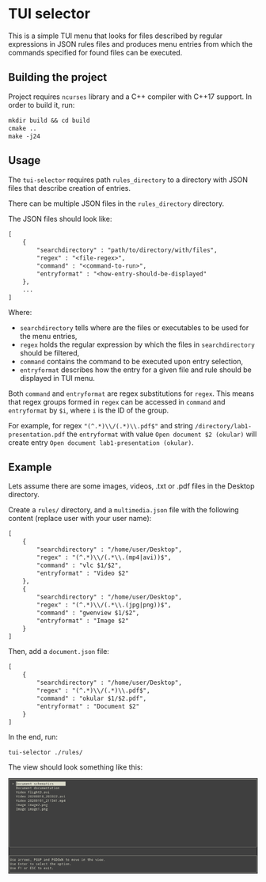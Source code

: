 # TUI selector

This is a simple TUI menu that looks for files described by regular expressions in JSON rules files and produces menu entries from which the commands specified for found files can be executed.

## Building the project

Project requires `ncurses` library and a C++ compiler with C++17 support.
In order to build it, run:

    mkdir build && cd build
    cmake ..
    make -j24

## Usage

The `tui-selector` requires path `rules_directory` to a directory with JSON files that describe creation of entries.

There can be multiple JSON files in the `rules_directory` directory.

The JSON files should look like:

    [
        {
            "searchdirectory" : "path/to/directory/with/files",
            "regex" : "<file-regex>",
            "command" : "<command-to-run>",
            "entryformat" : "<how-entry-should-be-displayed"
        },
        ...
    ]

Where:

* `searchdirectory` tells where are the files or executables to be used for the menu entries,
* `regex` holds the regular expression by which the files in `searchdirectory` should be filtered,
* `command` contains the command to be executed upon entry selection,
* `entryformat` describes how the entry for a given file and rule should be displayed in TUI menu.

Both `command` and `entryformat` are regex substitutions for `regex`.
This means that regex groups formed in `regex` can be accessed in `command` and `entryformat` by `$i`, where `i` is the ID of the group.

For example, for regex `"(^.*)\\/(.*)\\.pdf$"` and string `/directory/lab1-presentation.pdf` the `entryformat` with value `Open document $2 (okular)` will create entry `Open document lab1-presentation (okular)`.

## Example

Lets assume there are some images, videos, .txt or .pdf files in the Desktop directory.

Create a `rules/` directory, and a `multimedia.json` file with the following content (replace user with your user name):

    [
        {
            "searchdirectory" : "/home/user/Desktop",
            "regex" : "(^.*)\\/(.*\\.(mp4|avi))$",
            "command" : "vlc $1/$2",
            "entryformat" : "Video $2"
        },
        {
            "searchdirectory" : "/home/user/Desktop",
            "regex" : "(^.*)\\/(.*\\.(jpg|png))$",
            "command" : "gwenview $1/$2",
            "entryformat" : "Image $2"
        }
    ]
    
Then, add a `document.json` file:

    [
        {
            "searchdirectory" : "/home/user/Desktop",
            "regex" : "(^.*)\\/(.*)\\.pdf$",
            "command" : "okular $1/$2.pdf",
            "entryformat" : "Document $2"
        }
    ]

In the end, run:

    tui-selector ./rules/

The view should look something like this:

![tui-example](example-view.png)
